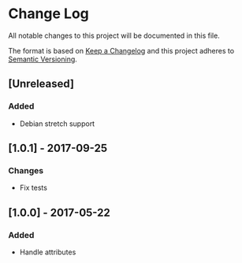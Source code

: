 # Change Log
All notable changes to this project will be documented in this file.

The format is based on [Keep a Changelog](http://keepachangelog.com/)
and this project adheres to [Semantic Versioning](http://semver.org/).

## [Unreleased]
### Added
- Debian stretch support

## [1.0.1] - 2017-09-25
### Changes
- Fix tests

## [1.0.0] - 2017-05-22
### Added
- Handle attributes
